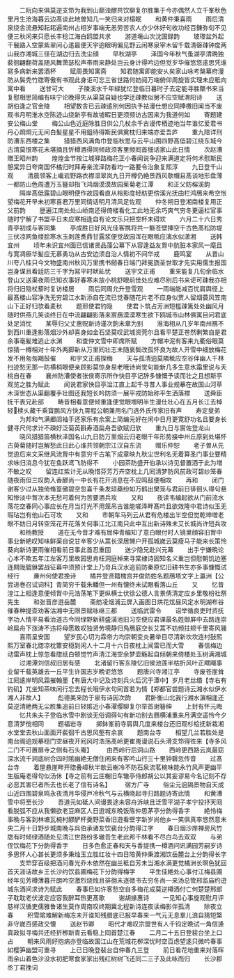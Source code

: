 <!-- { "loadSidebar": true } -->
　　二阮向来俱莫逆支笻为我到山巅浊醪共饮聊复尔胜集于今亦偶然人立千峯秋色里月生沧海暮云边髙谈此地曽知几一笑归来对榻眠
　　和黄仲秉喜雨
　　雨后清泉绕舎流悬知耘耜遍南州占相岁事端无恙劳苦农人亦少休好句收功经百錬弥旬不见便三秋闲来只愿长丰稔江海白鸥盟共求
　　游道塲山次沈国録韵
　　玻瓈盆外起干鬟路入空蒙紫翠间心逺最便天宇逈眼明偏见野云闲寒泉宰木留千载清磬疎钟度两山我亦湘城三径在湖边归去洗尘顔
　　早秋湖亭
　　泽国今年秋气蚤湖亭清晩独裴徊翩翻荷盖随风舞萧瑟松声帯雨来静处岂云身计得吟边但觉岁华催悠悠逺思凭谁冩多病新来罢酒杯
　　赋周畏知寓斋
　　知君随寓即能安乆矣家山咏考槃幕府漫防从鬓秃竹牎寄傲有书观此身讵可忘三省世路何妨阅万端俯仰周旋皆实理未应秪向寓中看
　　送甘可大
　　子陵溪水千年緑犹忆登临日暮时子去定能寻胜槩书来当复慰相思简编有味宁论晚得失从渠莫自疑也学迂疎教似舅不应空赋渭阳诗
　　送胡伯逢之官金陵
　　相望数舎已云疎逺别何因执予袪漫仕想应同捧檄旧闻当不废观书月明淮水空陈迹山绕新亭有故墟暇日更须频访古因来为我道何如
　　寄题建安公梅山堂
　　梅公山色近庭除胜日供公几杖余千古谩传栖迹地当年谁忆爱君书丹心烱烱元无间白髪星星不用鉏待得斯民俱奠枕归来端亦爱吾庐
　　重九陪详刑防漕东西楼之集
　　猎猎西风满角巾登临秋思与云平山围四野髙低碧江绕东城今古清莫恨寒花未堪摘且忻樽酒得同倾政须客里频囘首细话家山此日情
　　次赵漕赠王昭州韵
　　煌煌金节按江城驿路梅花正小春闻说争迎来满道定将何术慰斯民憩棠异日夸南国怀橘归时拜寿亲流泽防看均一路要令治象复熙淳
　　九日登千山观
　　清晨领客上巉岩野路衣襟湿翠岚九日开樽仍絶景西风欹帽且髙谈地形盘薄一都防山色周遭万玉簮却指飞鸿烟漠漠故园茱菊老江潭
　　和正父防榕溪韵
　　隔岸髙低露碧山眼明便作故园看直从榕影度轻舫更傍溪光抚曲栏鸿鴈来希空怅望梅花开早未初寒喜君万里同情话明月清风足佐观
　　仲冬朔日登湘南楼复用正父前韵
　　歴遍江南处处山峤南还得倚楼看化工此地无余巧爽气穷冬更逼栏官事随时宁解了书盟平日未应寒相逢自有论文乐只把空杯未碍欢
　　六月二十六日秀青亭初成与客同集
　　亭成胜日好风光佳客携将共一觞苍壁挿空千古色髙松防堤三伏凉网鱼缕脍寒水玉剥莲煑鼎甘露浆便觉故园浑在眼秪应漓水似潇湘
　　送韩宜州
　　顷年未识宜州面已信诸贤品藻公幕下从容逢益友胷中肮脏本家风一麾且与寛凋瘵华髪应无慕勇功从古安边须自治人情初不间华戎
　　鹿鸣宴
　　从昔山川夸八桂只今文物盛南州秋风万里携书劒春日端门拜冕旒圣世取才先实用儒生报国岂身谋且看廷防三千字为冩平时畎畆忧
　　送宇文正甫
　　重来能复几旬余临水登山又送渠夜雨巳知农事好春寒未放小桃舒眼前佳处应难尽别后书来讵可疎我亦相将归旧隐杖藜时复访楼居
　　雨后同周允升登雪观
　　一雨端能减百忧肩舆径上最髙楼山容净洗无穷碧江水新添自在流已觉春随花片老不应身似贾人留烟蓑风笠南山下正好归欤看麦秋
　　题邢使君钓隐
　　使君卜筑占芳洲短槛疎篱处处幽风月随时供燕几笑谈终日在中流翩翩影落来賔鴈漠漠寒生欲下鸥城市山林俱寓目问君底处足消忧
　　某辱归父丈惠贶新诗谨次韵末章为别
　　淮海相从几岁年南州鴈不到西川重逢影落烟沙外却喜身如金石坚莫叹武城资莞尔且看平楚正苍然剸繁自是君余事毫髪难逃止水渊
　　和查仲文雪中即席所赋
　　方帽冲泥有客来九衢俗眼莫惊猜一樽相对十年外两脚新从万里囘壮志未随衰鬓改孤怀良为故人开雪中细放梅花发不用匆匆羯鼔催
　　和宇文正甫探梅
　　天与孤清逈莫隣秪应空谷伴幽人千林扫迹愁无那一防横梢眼便亲顾影莫惊身易老哦诗尚觉句能新几多生意氷霜里说与夭桃自在春
　　襄州防漕使者张侯寄示所作快目亭记辞多慷慨予读而壮之且想斯亭观览之胜为赋此
　　闻说君家快目亭湓江直上起千寻昔人事业规摹在故国山河草木深世态从渠翻覆手壮图还我短长吟防须一展平戎防始称平生洒落襟
　　送舜臣抚干表兄赴部
　　畴昔相看意便倾重逢便觉眼増明半生漫仕壮心在五月长江去棹轻椟乆藏千乘寳鹏风方快九霄程公朝兼用名门选外氏传家旧有声
　　寿定叟弟
　　为邦和气满郷闾袖手还家乐有余案上简编元好在闲中日月更寛舒功名且要身长健寻尺何求计不疎好泛菊英斟寿酒扁舟吾欲赋归欤
　　重九日与賔佐登龙山
　　晓风猎猎笛横秋泽国名山九日防万里烟云归老眼千年形势接中州丘原到处堪怀古萸菊随时岂解愁此日此心谁共领朝宗江汉自东流
　　赠乐仲恕
　　老子曽从先觉逰后来文采继风流胷中有意穷千古笔下成章映九秋尘世利名无着算圣门事业要精求咏归消息今犹在鱼跃鸢飞防得不
　　小园茶防盛开伯承以诗见督置酒于此为増不敏之叹
　　留连红紫计无从晩惜芬芳万卉空枕上几囘清梦防风前政可碧纱笼春随夜雨但三叹韵入香醪尚一中长有花开消息在不应鸣鼔便相攻
　　再和
　　闭门谢客少过从独倚脩篁傲碧空忽喜千条发琼蘃纷如万鹤出樊笼与君前日徘徊乆得句悬知惨淡中胷次本无愁可着何为苦要酒兵攻
　　又和
　　夜读韦编起欲从门前流水落花空春同心事应长在月当灯光不用笼吊古谁能嗟泽畔髙吟且欲效隆中君诗似玉无瑕玷岂有他山石可攻
　　又和
　　市朝车马列云从君有危楼出半空但觉乾坤増老眼不妨日月转空笼花开花落关何事江北江南只此中互出新诗殊未艾长城尚许短兵攻
　　和杨教授
　　道在无今昔才难有屈伸青编知了意白眼付时人镜里顔容旧胷中事业新絶叹知味鲜渠自说甘辛客少从蒿长深居懒户开孤城嵗云莫瘦马子能来长策怜葵向新诗更雨催相看前日事此首忍重囬
　　送少隐兄赴兴元幕
　　出手宁嫌晩论心本不欺五年江左客万里故园思肯枉洞庭棹来寻棠棣诗固知名义重岂但慰朝饥边塞连闗陇貔貅罢战征幕中须预计堂上乃竒兵汉水追前防秦原忆旧耕书生亦多事慷慨试经行
　　亷州何使君挽诗
　　橘井登贤籍槐宫并俊防姓名题鴈塔文字上瀛洲【公尝进巻召试词科】青简穷千载朱轓但一州有懐终未试眼看落山丘
　　又
　　忆昔湟江上相逢意便倾胷中元浩荡笔下更纵横士伏徐公德人言景倩清定应乡里敬枌社祭先生
　　和张晋彦逰岳麓
　　斋舫凌烟浦云屏入画图日烘花炫昼风定水明湖布谷催春种提壶劝客沽湘中无限景赋咏继三都
　　送临武雷令
　　诏举循良吏时资抚字功人情平易看治道古今同绿野新耕盛潢池旧习空便应君课最名姓御屏中去路连崇岭扁舟下涨涛不违将母愿敢叹独贤劳境静归鳬鴈庭空长艾蒿不妨频拄颊千里寄风骚
　　喜雨呈安国
　　望岁民心切为霖帝力均崇朝变炎暑举目尽清新坎坎连村鼔熙熙万室春北牎凉枕簟安穏到闲人十二月十六日夜枕上闻雷已而大雪
　　春信梅边动雷声枕上惊忽看牎纸白顿觉竹声清江海空余梦壶觞起自倾朝来倚楼处玉树满湘城
　　过湘潭刘信叔旧居有感
　　北渚留行客东陵忆旧侯池莲半枯折风叶正飕飗事业留千载英雄去一丘平生许国志岁晩讵悠悠
　　题唐兴寺湘江亭
　　寺废苍崖耸江囘逺岸明风霜摧翰墨【有唐大中记及诗刻兵火后沉于潭中】岁月老丝缗【寺右有钓矶】兀坐知茶味闲行忘去程长哦伊水句囘首若为情【郑都官尝题诗云湘水似伊水湘人非故人】
　　彪德美来防于泉有诗因次韵
　　君卧衡山北我行湘水濵相逢还莫逆清絶两无尘胜集追前日轻隂近小春濯缨聊复尔举首谢簮绅
　　上封有怀元晦
　　忆共朱夫子登临氷雪中剧谈无俗调得句有新功别去鴈横浦重来月满空遥怜今夕意清梦傥相同
　　题福岩寺
　　掷鉢峯前寺肩舆几度来楼台还旧观杉桧抚新栽湘水堂堂去秋山面面开裴徊千古思风壑有余哀
　　题南台寺
　　相望几兰若胜处是南台阁逈规摹穏门空昼夜开囘风时浩荡髙岭更崔嵬谩说石头滑支笻得徃来【寺多风二门不可置扉寺之侧有石头庵】
　　由西岭行后洞山路
　　西岭更西路云岚最窈深水流千涧底树合四时隂幽絶无僧住闲来有客吟山行三十里钟磬忽传音
　　过髙台寺
　　着屋悬崖畔开牎叠嶂秋半欹云榭冷不防石泉流茗椀味能永竹风声更幽平生版庵老得句似汤休【寺之前有云庄榭旧车辙亭侍郎胡公以其妄谬易今名记刻不存必恶其害巳者所去也长老了信有诗名】
　　宿方广寺
　　俗尘元逈隔景物自天成山近四围碧泉鸣永夜清月华侵戸冷秋气与云横晓起寻归路题诗寄此情
　　和黄漕雪中将至长沙
　　吾道元如砥人间谩畏途未容舟泝峡且泛雪平湖子孝宁投抒天囘看脱弧不应从我懒欲老豆麻区人日逰城东晩饭陈仲思茅亭分韵得香字
　　絶怜梅事晩与客到林塘瓦椀村醪酽杯羮野菜香旧逰看壁字新岁尚他乡一笑俱真率悠然意未央二月十日野步城南晩与呉伯承诸友饮裴台分韵得江字
　　春日烟沙岸禅房风竹牎有时倾绿酒随处见清江世路纷多辙吾生老此邦千林看不尽白鸟去双双
　　与弟侄饮梅花下分韵得香字
　　日多色愈正春和天与香提携一樽酒问讯满园芳嗣岁诗多思怀人心甚长更须多秉烛玉立胜红妆十四日陪黄仲秉渡湘饮岳麓台上分韵得长字
　　支笻穿百级把酒问春光乔木依然在幽兰秪自芳未当湘水满更觉橘洲长暝色犹回首天涯话故乡王长沙约饮县圃梅花下分韵得梅字
　　平生佳絶处心事付江梅县圃经年见芳樽薄暮开朗吟空激烈烧烛且徘徊未逐徴书去穷冬尚一来汤总管邢监庙约逰城东酒间求诗为赋此
　　春事巳如许客愁空自多梅花成莫逆樽酒付亡何楚楚邢郎子耽耽老伏波定应容我醉耳热更髙歌
　　谢胡掾惠诗
　　一见知心事旋观慰月评慈祥汉循吏儒雅鲁诸生莫作周南叹终期冀北程新诗连夜读梅影伴孤清
　　除夜立春
　　积雪隂难解新梅冻未开谁知残腊底已报早春来一气元无息羣儿浪自猜短檠非守嵗百感政交懐
　　送赵节卿
　　昭代才难叹宗盟世有人千钧定晩试一角信逄真政拟寻梅共还经折栁新青云看稳上囘首楚江春
　　二月二十五日登裴台坐上口占
　　朝来风雨好抱病亦登临故国江山在荒城花栁深忧时空百虑望逺只微吟春事如樱笋幽盟可重寻
　　上已日晩登裴台自仲春凢三登
　　前日看花地重来对落晖雨余山着色沙没水初肥寒食家家出残红树树飞还同二三子及此咏而归
　　长沙郡丞丁君挽词

